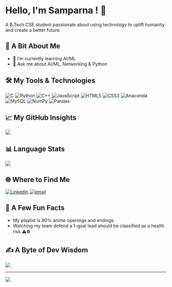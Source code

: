 # Hello, I'm Samparna ! 👋
A B.Tech CSE student passionate about using technology to uplift humanity and create a better future.


## 📝 A Bit About Me 
- 🌱 I’m currently learning AI/ML <br>
- 💬 Ask me about AI/ML, Networking & Python<br>


## 🛠️ My Tools & Technologies
![C](https://img.shields.io/badge/c-%2300599C.svg?style=flat&logo=c&logoColor=white) ![Python](https://img.shields.io/badge/python-3670A0?style=flat&logo=python&logoColor=ffdd54) ![C++](https://img.shields.io/badge/c++-%2300599C.svg?style=flat&logo=c%2B%2B&logoColor=white) ![JavaScript](https://img.shields.io/badge/javascript-%23323330.svg?style=flat&logo=javascript&logoColor=%23F7DF1E) ![HTML5](https://img.shields.io/badge/html5-%23E34F26.svg?style=flat&logo=html5&logoColor=white) ![CSS3](https://img.shields.io/badge/css3-%231572B6.svg?style=flat&logo=css3&logoColor=white) ![Anaconda](https://img.shields.io/badge/Anaconda-%2344A833.svg?style=flat&logo=anaconda&logoColor=white) ![MySQL](https://img.shields.io/badge/mysql-4479A1.svg?style=flat&logo=mysql&logoColor=white) ![NumPy](https://img.shields.io/badge/numpy-%23013243.svg?style=flat&logo=numpy&logoColor=white) ![Pandas](https://img.shields.io/badge/pandas-%23150458.svg?style=flat&logo=pandas&logoColor=white)


## 📈 My GitHub Insights
![](https://github-readme-stats.vercel.app/api?username=samparna-mangaraj&theme=one_dark_pro&hide_border=false&include_all_commits=false&count_private=false)<br/>


## 📊 Language Stats
![](https://github-readme-stats.vercel.app/api/top-langs/?username=samparna-mangaraj&theme=one_dark_pro&hide_border=false&include_all_commits=false&count_private=false&layout=compact)


## 🌐 Where to Find Me
[![LinkedIn](https://img.shields.io/badge/LinkedIn-%230077B5.svg?logo=linkedin&logoColor=white)](https://linkedin.com/in/www.linkedin.com/in/samparna-mangaraj-ab768b255) [![email](https://img.shields.io/badge/Email-D14836?logo=gmail&logoColor=white)](mailto:workforsamparna@gmail.com) 


## 🌟 A Few Fun Facts
- My playlist is 90% anime openings and endings.
- Watching my team defend a 1-goal lead should be classified as a health risk ⚠️⚽


## ✍️ A Byte of Dev Wisdom
![](https://quotes-github-readme.vercel.app/api?type=horizontal&theme=radical)

---
[![](https://visitcount.itsvg.in/api?id=samparna-mangaraj&icon=0&color=0)](https://visitcount.itsvg.in)

